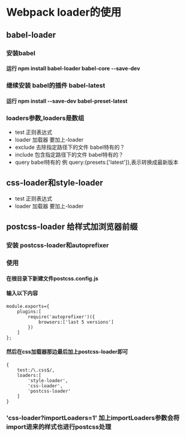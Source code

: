 # Webpack loader的使用
## babel-loader
### 安装babel
#### 运行 npm install babel-loader babel-core --save-dev

### 继续安装 babel的插件 babel-latest
#### 运行 npm install --save-dev babel-preset-latest

### loaders参数,loaders是数组
- test 正则表达式
- loader 加载器 要加上-loader
- exclude 去除指定路径下的文件 babel特有的？
- include 包含指定路径下的文件 babel特有的？
- query babel特有的 例 query:{presets:['latest']},表示转换成最新版本

## css-loader和style-loader
- test 正则表达式
- loader 加载器 要加上-loader

## postcss-loader 给样式加浏览器前缀
### 安装 postcss-loader和autoprefixer
### 使用 
#### 在根目录下新建文件postcss.config.js
#### 输入以下内容
```
module.exports={
    plugins:[
        require('autoprefixer')({
            browsers:['last 5 versions']
        })
    ]
};
```
#### 然后在css加载器那边最后加上postcss-loader即可
```
{
    test:/\.css$/,
    loaders:[
        'style-loader',
        'css-loader',
        'postcss-loader'
    ]
}
```

### 'css-loader?importLoaders=1' 加上importLoaders参数会将import进来的样式也进行postcss处理

